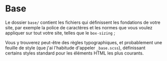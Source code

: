 # Base

Le dossier `base/` contient les fichiers qui définissent les fondations de votre site, par exemple la police de caractères et les normes que vous voulez appliquer sur tout votre site, telles que le `box-sizing` ;

Vous y trouverez peut-être des règles typographiques, et probablement une feuille de style (que j'ai l'habitude d'appeler `_base.scss`), définissant certains styles standard pour les éléments HTML les plus courants.
